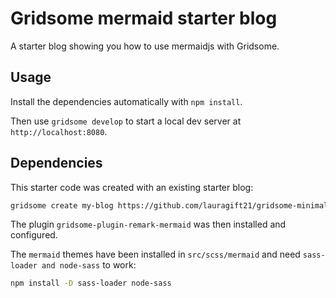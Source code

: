 # Gridsome mermaid starter blog

A starter blog showing you how to use mermaidjs with Gridsome.

## Usage

Install the dependencies automatically with `npm install`.

Then use `gridsome develop` to start a local dev server at `http://localhost:8080`.

## Dependencies

This starter code was created with an existing starter blog:

~~~bash
gridsome create my-blog https://github.com/lauragift21/gridsome-minimal-blog
~~~

The plugin `gridsome-plugin-remark-mermaid` was then installed and configured.

The `mermaid` themes have been installed in `src/scss/mermaid` and need `sass-loader and node-sass` to work:

~~~bash
npm install -D sass-loader node-sass
~~~
